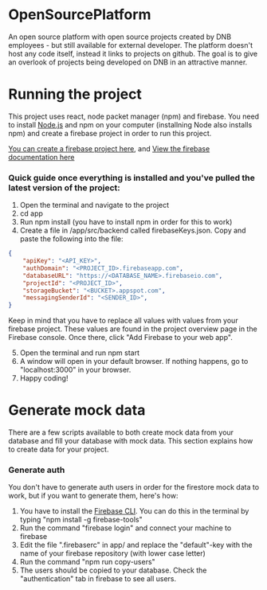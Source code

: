 # OpenSourcePlatform

An open source platform with open source projects created by DNB employees - but still available for external developer. The platform doesn't host any code itself, instead it links to projects on github. The goal is to give an overlook of projects being developed on DNB in an attractive manner.  

# Running the project
This project uses react, node packet manager (npm) and firebase. You need to install [Node.js](https://nodejs.org/en/) and npm on your computer (installning Node also installs npm) and create a firebase project in order to run this project. 

[You can create a firebase project here](https://console.firebase.google.com/u/0/), and [View the firebase documentation here](https://firebase.google.com/docs/guides/)

### Quick guide once everything is installed and you've pulled the latest version of the project:
1. Open the terminal and navigate to the project
2. cd app
3. Run npm install (you have to install npm in order for this to work)
4. Create a file in /app/src/backend called firebaseKeys.json. Copy and paste the following into the file:
```json
{
    "apiKey": "<API_KEY>",
    "authDomain": "<PROJECT_ID>.firebaseapp.com",
    "databaseURL": "https://<DATABASE_NAME>.firebaseio.com",
    "projectId": "<PROJECT_ID>",
    "storageBucket": "<BUCKET>.appspot.com",
    "messagingSenderId": "<SENDER_ID>",
}

```

  Keep in mind that you have to replace all values with values from your firebase project. These values are found in the project overview page in the Firebase console. Once there, click "Add Firebase to your web app".

5. Open the terminal and run npm start
6. A window will open in your default browser. If nothing happens, go to "localhost:3000" in your browser.
7. Happy coding!

# Generate mock data
There are a few scripts available to both create mock data from your database and fill your database with mock data. This section explains how to create data for your project.

### Generate auth
You don't have to generate auth users in order for the firestore mock data to work, but if you want to generate them, here's how: 

1. You have to install the [Firebase CLI](https://firebase.google.com/docs/hosting/quickstart#install-the-firebase-cli). You can do this in the terminal by typing "npm install -g firebase-tools"
2. Run the command "firebase login" and connect your machine to firebase
3. Edit the file ".firebaserc" in app/ and replace the "default"-key with the name of your firebase repository (with lower case letter)
4. Run the command "npm run copy-users"
5. The users should be copied to your database. Check the "authentication" tab in firebase to see all users.
